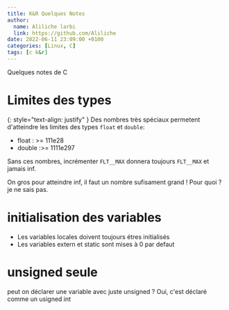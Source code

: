 ```yaml
---
title: K&R Quelques Notes
author:
  name: Aliliche larbi
  link: https://github.com/Aliliche
date: 2022-06-11 23:09:00 +0100
categories: [Linux, C]
tags: [c k&r]
---
```


Quelques notes de C 

# Limites des types 

{: style="text-align: justify" }
Des nombres très spéciaux permetent  d'atteindre les limites des types `float` et `double`:
- float : >= 111e28
- double :>= 1111e297

Sans ces nombres, incrémenter `FLT__MAX`  donnera toujours `FLT__MAX` et jamais inf. 

On gros pour atteindre inf, il faut un nombre sufisament grand ! Pour quoi ? je ne sais pas. 

# initialisation des variables 

- Les variables locales doivent toujours étres initialisés 
- Les variables extern et static sont mises à 0 par defaut 

# unsigned seule 

peut on déclarer une variable avec juste unsigned  ?
Oui, c'est déclaré comme un usigned int 
